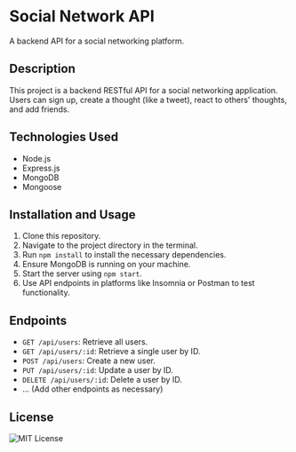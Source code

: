 # Social Network API

A backend API for a social networking platform.

## Description

This project is a backend RESTful API for a social networking application. Users can sign up, create a thought (like a tweet), react to others' thoughts, and add friends. 

## Technologies Used

- Node.js
- Express.js
- MongoDB
- Mongoose

## Installation and Usage

1. Clone this repository.
2. Navigate to the project directory in the terminal.
3. Run `npm install` to install the necessary dependencies.
4. Ensure MongoDB is running on your machine.
5. Start the server using `npm start`.
6. Use API endpoints in platforms like Insomnia or Postman to test functionality.

## Endpoints

- `GET /api/users`: Retrieve all users.
- `GET /api/users/:id`: Retrieve a single user by ID.
- `POST /api/users`: Create a new user.
- `PUT /api/users/:id`: Update a user by ID.
- `DELETE /api/users/:id`: Delete a user by ID.
- ... (Add other endpoints as necessary)

## License

![MIT License](https://img.shields.io/badge/license-MIT-green)
